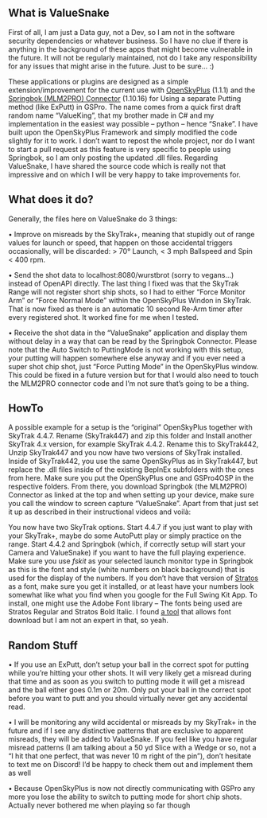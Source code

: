 ## What is ValueSnake

First of all, I am just a Data guy, not a Dev, so I am not in the software security dependencies or whatever business. So I have no clue if there is anything in the background of these apps that might become vulnerable in the future. It will not be regularly maintained, not do I take any responsibility for any issues that might arise in the future. Just to be sure... :)

These applications or plugins are designed as a simple extension/improvement for the current use with [OpenSkyPlus](https://github.com/OpenSkyPlus/OpenSkyPlus) (1.1.1) and the [Springbok (MLM2PRO) Connector](https://github.com/springbok/MLM2PRO-GSPro-Connector) (1.10.16) for Using a separate Putting method (like ExPutt) in GSPro.
The name comes from a quick first draft random name “ValueKing”, that my brother made in C# and my implementation in the easiest way possible – python – hence “Snake”.
I have built upon the OpenSkyPlus Framework and simply modified the code slightly for it to work. I don’t want to repost the whole project, nor do I want to start a pull request as this feature is very specific to people using Springbok, so I am only posting the updated .dll files. Regarding ValueSnake, I have shared the source code which is really not that impressive and on which I will be very happy to take improvements for.

## What does it do?

Generally, the files here on ValueSnake do 3 things:

•	Improve on misreads by the SkyTrak+, meaning that stupidly out of range values for launch or speed, that happen on those accidental triggers occasionally, will be discarded: > 70° Launch, < 3 mph Ballspeed and Spin < 400 rpm.

•	Send the shot data to localhost:8080/wurstbrot (sorry to vegans…) instead of OpenAPI directly. The last thing I fixed was that the SkyTrak Range will not register short ship shots, so I had to either “Force Monitor Arm” or “Force Normal Mode” within the OpenSkyPlus Windon in SkyTrak. That is now fixed as there is an automatic 10 second Re-Arm timer after every registered shot. It worked fine for me when I tested.

•	Receive the shot data in the “ValueSnake” application and display them without delay in a way that can be read by the Springbok Connector.
Please note that the Auto Switch to PuttingMode is not working with this setup, your putting will happen somewhere else anyway and if you ever need a super shot chip shot, just “Force Putting Mode” in the OpenSkyPlus window. This could be fixed in a future version but for that I would also need to touch the MLM2PRO connector code and I’m not sure that’s going to be a thing.

## HowTo
A possible example for a setup is the “original” OpenSkyPlus together with SkyTrak 4.4.7. Rename (SkyTrak447) and zip this folder and Install another SkyTrak 4.x version, for example SkyTrak 4.4.2. Rename this to SkyTrak442, Unzip SkyTrak447 and you now have two versions of SkyTrak installed. Inside of SkyTrak442, you use the same OpenSkyPlus as in SkyTrak447, but replace the .dll files inside of the existing BepInEx subfolders with the ones from here. Make sure you put the OpenSkyPlus one and GSPro4OSP in the respective folders.
From there, you download Springbok (the MLM2PRO) Connector as linked at the top and when setting up your device, make sure you call the window to screen capture “ValueSnake”. Apart from that just set it up as described in their instructional videos and voilà:

You now have two SkyTrak options. Start 4.4.7 if you just want to play with your SkyTrak+, maybe do some AutoPutt play or simply practice on the range. Start 4.4.2 and Springbok (which, if correctly setup will start your Camera and ValueSnake) if you want to have the full playing experience.
Make sure you use *fskit* as your selected launch monitor type in Springbok as this is the font and style (white numbers on black background) that is used for the display of the numbers. If you don’t have that version of [Stratos](https://fonts.adobe.com/fonts/stratos) as a font, make sure you get it installed, or at least have your numbers look somewhat like what you find when you google for the Full Swing Kit App.
To install, one might use the Adobe Font library – The fonts being used are Stratos Regular and Stratos Bold Italic. I found [a tool](https://badnoise.net/TypeRip/) that allows font download but I am not an expert in that, so yeah.

## Random Stuff

•	If you use an ExPutt, don’t setup your ball in the correct spot for putting while you’re hitting your other shots. It will very likely get a misread during that time and as soon as you switch to putting mode it will get a misread and the ball either goes 0.1m or 20m. Only put your ball in the correct spot before you want to putt and you should virtually never get any accidental read.

•	I will be monitoring any wild accidental or misreads by my SkyTrak+ in the future and if I see any distinctive patterns that are exclusive to apparent misreads, they will be added to ValueSnake. If you feel like you have regular misread patterns (I am talking about a 50 yd Slice with a Wedge or so, not a “I hit that one perfect, that was never 10 m right of the pin”), don’t hesitate to text me on Discord! I’d be happy to check them out and implement them as well

•	Because OpenSkyPlus is now not directly communicating with GSPro any more you lose the ability to switch to putting mode for short chip shots. Actually never bothered me when playing so far though
